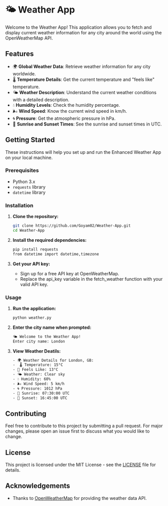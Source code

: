# 🌤 Weather App

Welcome to the Weather App! This application allows you to fetch and display current weather information for any city around the world using the OpenWeatherMap API.

## Features

- 🌍 **Global Weather Data**: Retrieve weather information for any city worldwide.
- 🌡️ **Temperature Details**: Get the current temperature and "feels like" temperature.
- 🌤️ **Weather Description**: Understand the current weather conditions with a detailed description.
- 💧 **Humidity Levels**: Check the humidity percentage.
- 🌬️ **Wind Speed**: Know the current wind speed in km/h.
- 🌀 **Pressure**: Get the atmospheric pressure in hPa.
- 🌅 **Sunrise and Sunset Times**: See the sunrise and sunset times in UTC.

## Getting Started

These instructions will help you set up and run the Enhanced Weather App on your local machine.

### Prerequisites

- Python 3.x
- `requests` library
-  `datetime` library

### Installation

1. **Clone the repository:**

   ```bash
   git clone https://github.com/Goyam02/Weather-App.git
   cd Weather-App

2. **Install the required dependencies:**

    ```bash
    pip install requests
    from datetime import datetime,timezone

3. **Get your API key:**

    - Sign up for a free API key at OpenWeatherMap.<br>
    - Replace the api_key variable in the fetch_weather function with your valid API key.

### Usage

1. **Run the application:**
    ```bash
    python weather.py

2. **Enter the city name when prompted:**
    ```bash
    🌤 Welcome to the Weather App!
    Enter city name: London

3. **View Weather Deatils:**
    ```bash
   - 🌍 Weather Details for London, GB:
   -  🌡️ Temperature: 15°C
   - 🥶 Feels Like: 13°C
   - 🌤️ Weather: Clear sky
   - 💧 Humidity: 60%
   - 🌬️ Wind Speed: 5 km/h
   - 🌀 Pressure: 1012 hPa
   - 🌅 Sunrise: 07:30:00 UTC
   - 🌇 Sunset: 16:45:00 UTC

## Contributing

Feel free to contribute to this project by submitting a pull request. For major changes, please open an issue first to discuss what you would like to change.

## License

This project is licensed under the MIT License - see the [LICENSE](https://github.com/Goyam02/Weather-App/blob/main/LICENSE) file for details.

## Acknowledgements

- Thanks to [OpenWeatherMap](https://openweathermap.org/api) for providing the weather data API.
